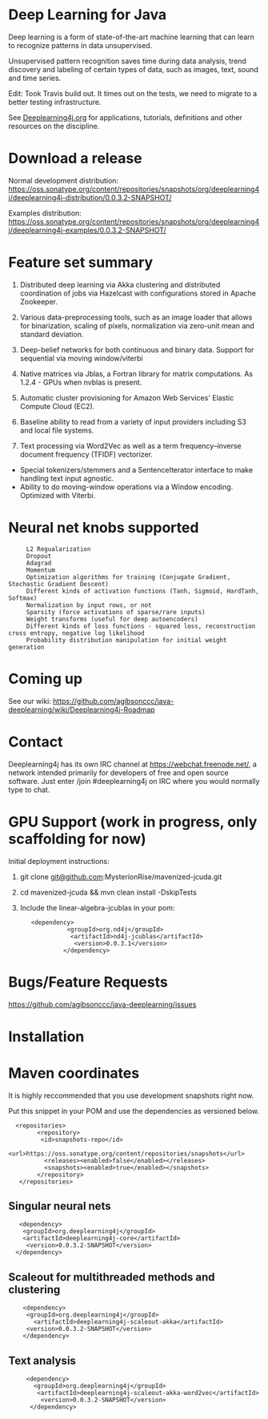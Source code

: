 Deep Learning for Java
=======================

Deep learning is a form of state-of-the-art machine learning that can learn to recognize patterns in data unsupervised.

Unsupervised pattern recognition saves time during data analysis, trend discovery and labeling of certain types of data, such as images, text, sound and time series.

Edit: Took Travis build out. It times out on the tests, we need to migrate to a better testing infrastructure.

See [Deeplearning4j.org](http://deeplearning4j.org/) for applications, tutorials, definitions and other resources on the discipline.


Download a release
===========================

Normal development distribution:
https://oss.sonatype.org/content/repositories/snapshots/org/deeplearning4j/deeplearning4j-distribution/0.0.3.2-SNAPSHOT/

Examples distribution:
https://oss.sonatype.org/content/repositories/snapshots/org/deeplearning4j/deeplearning4j-examples/0.0.3.2-SNAPSHOT/



Feature set summary
====================

1. Distributed deep learning via Akka clustering and distributed coordination of jobs via Hazelcast with configurations stored in Apache Zookeeper.

2. Various data-preprocessing tools, such as an image loader that allows for binarization, scaling of pixels, normalization via zero-unit mean and standard deviation.

3. Deep-belief networks for both continuous and binary data. Support for sequential via moving window/viterbi

4. Native matrices via Jblas, a Fortran library for matrix computations. As 1.2.4 - GPUs when nvblas is present.

5. Automatic cluster provisioning for Amazon Web Services' Elastic Compute Cloud (EC2).

6. Baseline ability to read from a variety of input providers including S3 and local file systems.

7. Text processing via Word2Vec as well as a term frequency–inverse document frequency (TFIDF) vectorizer.
          
  - Special tokenizers/stemmers and a SentenceIterator interface to make handling text input agnostic.
  - Ability to do moving-window operations via a Window encoding. Optimized with Viterbi.


Neural net knobs supported
=====================================
         L2 Regualarization
         Dropout
         Adagrad
         Momentum
         Optimization algorithms for training (Conjugate Gradient, Stochastic Gradient Descent)
         Different kinds of activation functions (Tanh, Sigmoid, HardTanh, Softmax)
         Normalization by input rows, or not
         Sparsity (force activations of sparse/rare inputs)
         Weight transforms (useful for deep autoencoders)
         Different kinds of loss functions - squared loss, reconstruction cross entropy, negative log likelihood
         Probability distribution manipulation for initial weight generation



Coming up
=============================

See our wiki: https://github.com/agibsonccc/java-deeplearning/wiki/Deeplearning4j-Roadmap

Contact
=============================

Deeplearning4j has its own IRC channel at https://webchat.freenode.net/, a network intended primarily for developers of free and open source software. Just enter /join #deeplearning4j on IRC where you would normally type to chat.



GPU Support (work in progress, only scaffolding for now)
==========================================

Initial deployment instructions:

1. git clone git@github.com:MysterionRise/mavenized-jcuda.git
2. cd mavenized-jcuda && mvn clean install -DskipTests
3. Include the linear-algebra-jcublas in your pom:

          <dependency>
                    <groupId>org.nd4j</groupId>
                     <artifactId>nd4j-jcublas</artifactId>
                      <version>0.0.3.1</version>
                   </dependency>


Bugs/Feature Requests
=============================

https://github.com/agibsonccc/java-deeplearning/issues


Installation
===========================================

# Maven coordinates

 It is highly reccommended  that you use development snapshots right now.
 
 Put this snippet in your POM and use the dependencies as versioned below.
 
      <repositories>
            <repository>
             <id>snapshots-repo</id>
              <url>https://oss.sonatype.org/content/repositories/snapshots</url>
              <releases><enabled>false</enabled></releases>
              <snapshots><enabled>true</enabled></snapshots>
            </repository>
       </repositories>


## Singular neural nets
       
       <dependency>
        <groupId>org.deeplearning4j</groupId>
        <artifactId>deeplearning4j-core</artifactId>
         <version>0.0.3.2-SNAPSHOT</version>
      </dependency>


## Scaleout for multithreaded methods and clustering
       
        <dependency>
         <groupId>org.deeplearning4j</groupId>
           <artifactId>deeplearning4j-scaleout-akka</artifactId>
         <version>0.0.3.2-SNAPSHOT</version>
        </dependency>



## Text analysis

         <dependency>
           <groupId>org.deeplearning4j</groupId>
            <artifactId>deeplearning4j-scaleout-akka-word2vec</artifactId>
             <version>0.0.3.2-SNAPSHOT</version>
          </dependency>


